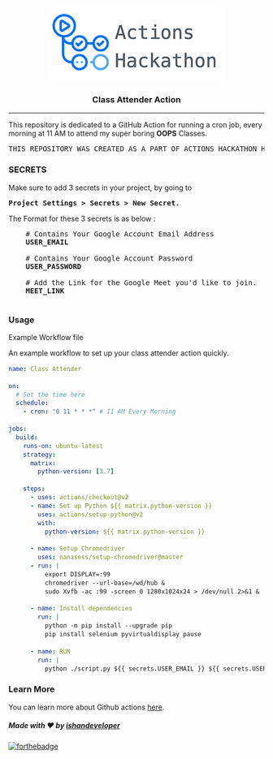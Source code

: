 <center>
<img src="./Images/hero.png"><br>
<h3> Class Attender Action</h3>
<hr>
</center>

This repository is dedicated to a GitHub Action for running a cron job, every morning at 11 AM to attend my super boring **OOPS** Classes.

<pre>
THIS REPOSITORY WAS CREATED AS A PART OF ACTIONS HACKATHON HOSTED BY DEV.TO AND GITHUB,
</pre>

### SECRETS

  Make sure to add 3 secrets in your project, by going to 
  
  <pre><b>Project Settings > Secrets > New Secret.</b></pre>

  The Format for these 3 secrets is as below :

  <pre>
    # Contains Your Google Account Email Address
    <b>USER_EMAIL</b>     
    
    # Contains Your Google Account Password
    <b>USER_PASSWORD</b>  

    # Add the Link for the Google Meet you'd like to join.
    <b>MEET_LINK</b>      
  </pre>

### Usage
Example Workflow file

An example workflow to set up your class attender action quickly.

```yaml
name: Class Attender

on:
  # Set the time here
  schedule:
    - cron: "0 11 * * *" # 11 AM Every Morning

jobs:
  build:
    runs-on: ubuntu-latest
    strategy:
      matrix:
        python-version: [3.7]

    steps:
      - uses: actions/checkout@v2
      - name: Set up Python ${{ matrix.python-version }}
        uses: actions/setup-python@v2
        with:
          python-version: ${{ matrix.python-version }}

      - name: Setup Chromedriver
        uses: nanasess/setup-chromedriver@master
      - run: |
          export DISPLAY=:99
          chromedriver --url-base=/wd/hub &
          sudo Xvfb -ac :99 -screen 0 1280x1024x24 > /dev/null 2>&1 &

      - name: Install dependencies
        run: |
          python -m pip install --upgrade pip
          pip install selenium pyvirtualdisplay pause

      - name: RUN
        run: |
          python ./script.py ${{ secrets.USER_EMAIL }} ${{ secrets.USER_PASSWORD }} ${{ secrets.MEET_LINK }}

```

### Learn More

You can learn more about Github actions [here](https://docs.github.com/en/actions).


##### Made with ♥ by <a href="https://github.com/ishandeveloper">ishandeveloper</a>

[![forthebadge](https://forthebadge.com/images/badges/built-with-love.svg)](https://github.com/ishandeveloper)